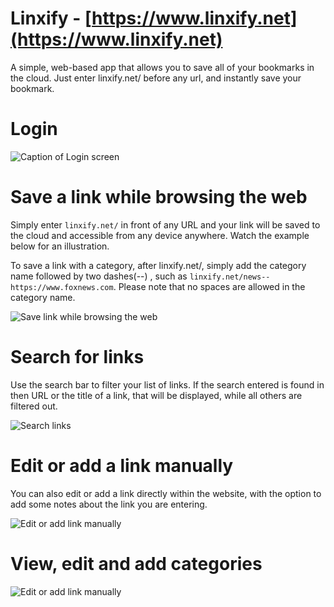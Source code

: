 # Linxify - [https://www.linxify.net](https://www.linxify.net)

A simple, web-based app that allows you to save all of your bookmarks in the cloud. Just enter linxify.net/ before any url, and instantly save your bookmark.

Login
=====

![Caption of Login screen](public/images/tutorial/tutorial-login.gif)

Save a link while browsing the web
==================================

Simply enter `linxify.net/` in front of any URL and your link will be saved to the cloud and accessible from any device anywhere. Watch the example below for an illustration.  
  
To save a link with a category, after linxify.net/, simply add the category name followed by two dashes(--) , such as `linxify.net/news--https://www.foxnews.com`. Please note that no spaces are allowed in the category name.

  
  
![Save link while browsing the web](public/images/tutorial/tutorial-external-link.gif)

Search for links
================

Use the search bar to filter your list of links. If the search entered is found in then URL or the title of a link, that will be displayed, while all others are filtered out.

  
  
![Search links](public/images/tutorial/tutorial-search.gif)

Edit or add a link manually
===========================

You can also edit or add a link directly within the website, with the option to add some notes about the link you are entering.

  
  
![Edit or add link manually](;ublic/images/tutorial/tutorial-edit-link.jpg)

View, edit and add categories
=============================

  
  
![Edit or add link manually](public/images/tutorial/tutorial-categories.jpg)
